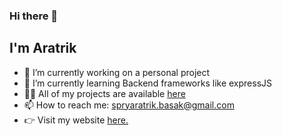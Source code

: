### Hi there 👋

## I'm Aratrik

- 🔭 I’m currently working on a personal project
- 🌱 I’m currently learning Backend frameworks like expressJS
- 👨‍💻 All of my projects are available <a href="">here</a>
- 📫 How to reach me: <a href="spryaratrik.basak@gmail.com">spryaratrik.basak@gmail.com</a>
- 👉 Visit my website <a href="https://aratrik-02.github.io/Portfolio/">here.</a>

